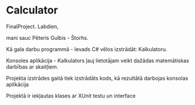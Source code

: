 ﻿# Calculator
FinalProject.
Labdien,

mani sauc Pēteris Gulbis - Štorhs.

Kā gala darbu programmā -  Ievads C# vēlos izstrādāt: Kalkulatoru.

Konsoles aplikācija -  Kalkulators ļauj lietotājam veikt dažādas matemātiskas darbības ar skaitļiem.

Projekta izstrādes gaitā tiek izstrādāts kods, kā rezultātā darbojas konsolas aplikācija

Projektā ir iekļautas klases ar XUnit testu un interface

